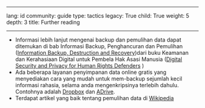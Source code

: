 

---

lang: id
community: guide
type: tactics
legacy: True
child: True
weight: 5
depth: 3
title: Further reading

---

* Informasi lebih lanjut mengenai backup dan pemulihan data dapat ditemukan di bab Informasi Backup, Penghancuran dan Pemulihan  ([Information Backup, Destruction and Recovery](http://www.frontlinedefenders.org/manual/en/esecman/chapter2_3.html))dari buku Keamanan dan Kerahasiaan Digital untuk Pembela Hak Asasi Manusia ([Digital Security and Privacy for Human Rights Defenders](http://www.frontlinedefenders.org/manual/en/esecman/) )
* Ada beberapa layanan penyimpanan data online gratis yang menyediakan cara yang mudah untuk mem-backup sejumlah kecil informasi rahasia, selama anda mengenkripsinya terlebih dahulu. Contohnya adalah [Dropbox](https://www.getdropbox.com) dan [ADrive](http://adrive.com).
* Terdapat artikel yang baik tentang pemulihan data di [Wikipedia](http://en.wikipedia.org/wiki/Data_recovery)


